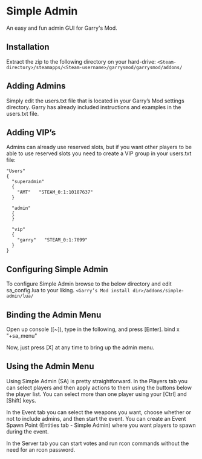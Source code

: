 # Simple Admin
An easy and fun admin GUI for Garry's Mod.

## Installation
Extract the zip to the following directory on your hard-drive:
`<Steam-directory>/steamapps/<Steam-username>/garrysmod/garrysmod/addons/`

## Adding Admins
Simply edit the users.txt file that is located in your Garry’s Mod settings directory. Garry has already included instructions and examples in the users.txt file.

## Adding VIP’s
Admins can already use reserved slots, but if you want other players to be able to use reserved slots you need to create a VIP group in your users.txt file:
```
"Users"
{
  "superadmin"
  {
    "AMT"   "STEAM_0:1:10187637"
  }

  "admin"
  {
  }

  "vip"
  {
    "garry"   "STEAM_0:1:7099"
  }
}
```

## Configuring Simple Admin
To configure Simple Admin browse to the below directory and edit sa_config.lua to your liking.
`<Garry’s Mod install dir>/addons/simple-admin/lua/`

## Binding the Admin Menu
Open up console ([~]), type in the following, and press [Enter].
bind x "+sa_menu"

Now, just press [X] at any time to bring up the admin menu.

## Using the Admin Menu
Using Simple Admin (SA) is pretty straightforward. In the Players tab you can select players and then apply actions to them using the buttons below the player list. You can select more than one player using your [Ctrl] and [Shift] keys.

In the Event tab you can select the weapons you want, choose whether or not to include admins, and then start the event. You can create an Event Spawn Point (Entities tab - Simple Admin) where you want players to spawn during the event.

In the Server tab you can start votes and run rcon commands without the need for an rcon password.
